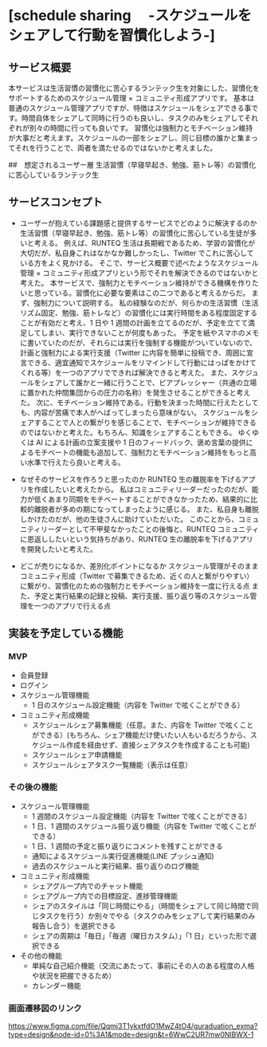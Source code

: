 # [schedule sharing 　-スケジュールをシェアして行動を習慣化しよう-]

## サービス概要

本サービスは生活習慣の習慣化に苦心するランテック生を対象にした、習慣化をサポートするためのスケジュール管理 × コミュニティ形成アプリです。
基本は普通のスケジュール管理アプリですが、特徴はスケジュールをシェアできる事です。時間自体をシェアして同時に行うのも良いし、タスクのみをシェアしてそれぞれが別々の時間に行っても良いです。
習慣化は強制力とモチベーション維持が大事だと考えます。スケジュールの一部をシェアし、同じ目標の誰かと集まってそれを行うことで、両者を満たせるのではないかと考えました。

##　想定されるユーザー層
生活習慣（早寝早起き、勉強、筋トレ等）の習慣化に苦心しているランテック生

## サービスコンセプト

- ユーザーが抱えている課題感と提供するサービスでどのように解決するのか
  生活習慣（早寝早起き、勉強、筋トレ等）の習慣化に苦心している生徒が多いと考える。
  例えば、RUNTEQ 生活は長期戦であるため、学習の習慣化が大切だが、私自身これはなかなか難しかったし、Twitter でこれに苦心している方をよく見かける。
  そこで、サービス概要で述べたようなスケジュール管理 × コミュニティ形成アプリという形でそれを解決できるのではないかと考えた。
  本サービスで、強制力とモチベーション維持ができる機構を作りたいと思っている。習慣化に必要な要素はこの二つであると考えるからだ。
  まず、強制力について説明する。
  私の経験なのだが、何らかの生活習慣（生活リズム固定、勉強、筋トレなど）の習慣化には実行時間をある程度固定することが有効だと考え、1 日や 1 週間の計画を立てるのだが、予定を立てて満足してしまい、実行できないことが何度もあった。
  予定を紙やスマホのメモに書いていたのだが、それらには実行を強制する機能がついていないので、計画と強制力による実行支援（Twitter に内容を簡単に投稿でき、周囲に宣言できる、適宜通知でスケジュールをリマインドして行動にはっぱをかけてくれる等）を一つのアプリでできれば解決できると考えた。
  また、スケジュールをシェアして誰かと一緒に行うことで、ピアプレッシャー（共通の立場に置かれた仲間集団からの圧力の名称）を発生させることができると考えた。
  次に、モチベーション維持である。行動を決まった時間に行えたとしても、内容が苦痛で本人がへばってしまったら意味がない。
  スケジュールをシェアすることで人との繋がりを感じることで、モチベーションが維持できるのではないかと考えた。もちろん、知識をシェアすることもできる。
  ゆくゆくは AI による計画の立案支援や 1 日のフィードバック、褒め言葉の提供によるモチベートの機能も追加して、強制力とモチベーション維持をもっと高い水準で行えたら良いと考える。

- なぜそのサービスを作ろうと思ったのか
  RUNTEQ 生の離脱率を下げるアプリを作成したいと考えたから。
  私はコミュニティリーダーだったのだが、能力が低くあまり同期をモチベートすることができなかったため、結果的に比較的離脱者が多めの期になってしまったように感じる。
  また、私自身も離脱しかけたのだが、他の生徒さんに助けていただいた。
  このことから、コミュニティリーダーとして不甲斐なかったことの後悔と、RUNTEQ コミュニティに恩返ししたいという気持ちがあり、RUNTEQ 生の離脱率を下げるアプリを開発したいと考えた。

- どこが売りになるか、差別化ポイントになるか
  スケジュール管理がそのままコミュニティ形成（Twitter で募集できるため、近くの人と繋がりやすい）に繋がり、習慣化のための強制力とモチベーション維持を一度に行える点
  また、予定と実行結果の記録と投稿、実行支援、振り返り等のスケジュール管理を一つのアプリで行える点

## 実装を予定している機能

### MVP

- 会員登録
- ログイン
- スケジュール管理機能
  - 1 日のスケジュール設定機能（内容を Twitter で呟くことができる）
- コミュニティ形成機能
  - スケジュールシェア募集機能（任意。また、内容を Twitter で呟くことができる）(もちろん、シェア機能だけ使いたい人もいるだろうから、スケジュール作成を経由せず、直接シェアタスクを作成することも可能)
  - スケジュールシェア申請機能
  - スケジュールシェアタスク一覧機能（表示は任意）

### その後の機能

- スケジュール管理機能
  - 1 週間のスケジュール設定機能（内容を Twitter で呟くことができる）
  - 1 日、1 週間のスケジュール振り返り機能（内容を Twitter で呟くことができる）
  - 1 日、1 週間の予定と振り返りにコメントを残すことができる
  - 通知によるスケジュール実行促進機能(LINE プッシュ通知)
  - 過去のスケジュールと実行結果、振り返りのログ機能
- コミュニティ形成機能
  - シェアグループ内でのチャット機能
  - シェアグループ内での目標設定、進捗管理機能
  - シェアのスタイルは「同じ時間にやる」（時間をシェアして同じ時間で同じタスクを行う）か別々でやる（タスクのみをシェアして実行結果のみ報告し合う）を選択できる
  - シェアの周期は「毎日」「毎週（曜日カスタム）」「1 日」といった形で選択できる
- その他の機能
  - 単純な自己紹介機能（交流にあたって、事前にその人のある程度の人格や状況を把握できるため）
  - カレンダー機能

### 画面遷移図のリンク

https://www.figma.com/file/Qqmj3T1ykxtfdO1MwZ4tO4/guraduation_exma?type=design&node-id=0%3A1&mode=design&t=6WwC2UR7mw0NlBWX-1
